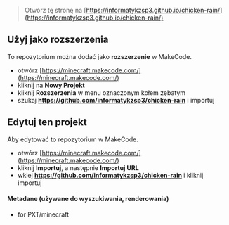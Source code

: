 
> Otwórz tę stronę na [https://informatykzsp3.github.io/chicken-rain/](https://informatykzsp3.github.io/chicken-rain/)

## Użyj jako rozszerzenia

To repozytorium można dodać jako **rozszerzenie** w MakeCode.

* otwórz [https://minecraft.makecode.com/](https://minecraft.makecode.com/)
* kliknij na **Nowy Projekt**
* kliknij **Rozszerzenia** w menu oznaczonym kołem zębatym
* szukaj **https://github.com/informatykzsp3/chicken-rain** i importuj

## Edytuj ten projekt

Aby edytować to repozytorium w MakeCode.

* otwórz [https://minecraft.makecode.com/](https://minecraft.makecode.com/)
* kliknij **Importuj**, a następnie **Importuj URL**
* wklej **https://github.com/informatykzsp3/chicken-rain** i kliknij importuj

#### Metadane (używane do wyszukiwania, renderowania)

* for PXT/minecraft
<script src="https://makecode.com/gh-pages-embed.js"></script><script>makeCodeRender("{{ site.makecode.home_url }}", "{{ site.github.owner_name }}/{{ site.github.repository_name }}");</script>
